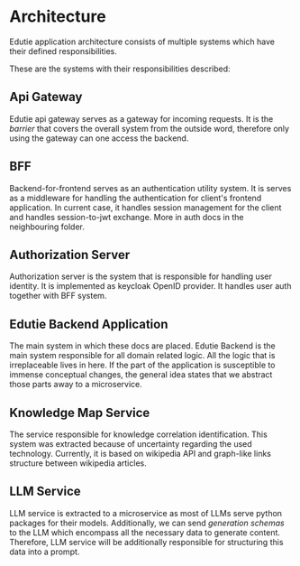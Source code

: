 # Architecture
Edutie application architecture consists of multiple systems which have their defined responsibilities.

These are the systems with their responsibilities described:

## Api Gateway
Edutie api gateway serves as a gateway for incoming requests. It is the *barrier* that covers the overall system from
the outside word, therefore only using the gateway can one access the backend.

## BFF
Backend-for-frontend serves as an authentication utility system. It is serves as a middleware for handling the
authentication for client's frontend application. In current case, it handles session management for the client
and handles session-to-jwt exchange. More in auth docs in the neighbouring folder.

## Authorization Server
Authorization server is the system that is responsible for handling user identity. It is implemented as keycloak OpenID
provider. It handles user auth together with BFF system.

## Edutie Backend Application
The main system in which these docs are placed. Edutie Backend is the main system responsible for 
all domain related logic. All the logic that is irreplaceable lives in here. If the part of the application is 
susceptible to immense conceptual changes, the general idea states that we abstract those parts away to a microservice.

## Knowledge Map Service
The service responsible for knowledge correlation identification. This system was extracted because of uncertainty regarding
the used technology. Currently, it is based on wikipedia API and graph-like links structure between wikipedia articles.

## LLM Service
LLM service is extracted to a microservice as most of LLMs serve python packages for their models. Additionally,
we can send *generation schemas* to the LLM which encompass all the necessary data to generate content. Therefore,
LLM service will be additionally responsible for structuring this data into a prompt.
